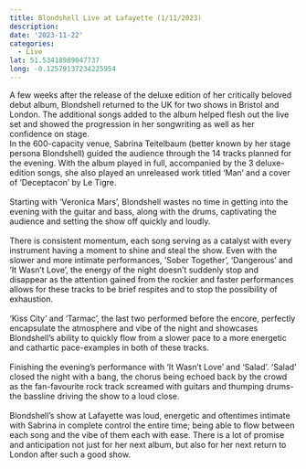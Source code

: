 ```yaml
---
title: Blondshell Live at Lafayette (1/11/2023)
description: 
date: '2023-11-22'
categories:
  - Live
lat: 51.53418989047737
long: -0.12579137234225954
---
```


A few weeks after the release of the deluxe edition of her critically beloved debut album, Blondshell returned to the UK for two shows in Bristol and London. The additional songs added to the album helped flesh out the live set and showed the progression in her songwriting as well as her confidence on stage.
<br>
In the 600-capacity venue, Sabrina Teitelbaum (better known by her stage persona Blondshell) guided the audience through the 14 tracks planned for the evening. With the album played in full, accompanied by the 3 deluxe-edition songs, she also played an unreleased work titled ‘Man’ and a cover of ‘Deceptacon’ by Le Tigre. 
<br><br>
Starting with ‘Veronica Mars’, Blondshell wastes no time in getting into the evening with the guitar and bass, along with the drums, captivating the audience and setting the show off quickly and loudly. 
<br><br>
There is consistent momentum, each song serving as a catalyst with every instrument having a moment to shine and steal the show. Even with the slower and more intimate performances, ‘Sober Together’, ‘Dangerous’ and ‘It Wasn’t Love’, the energy of the night doesn’t suddenly stop and disappear as the attention gained from the rockier and faster performances allows for these tracks to be brief respites and to stop the possibility of exhaustion. 
<br><br>
‘Kiss City’ and ‘Tarmac’, the last two performed before the encore, perfectly encapsulate the atmosphere and vibe of the night and showcases Blondshell’s ability to quickly flow from a slower pace to a more energetic and cathartic pace-examples in both of these tracks.
<br><br>
Finishing the evening’s performance with ‘It Wasn’t Love’ and ‘Salad’. ‘Salad’ closed the night with a bang, the chorus being echoed back by the crowd as the fan-favourite rock track screamed with guitars and thumping drums-the bassline driving the show to a loud close.
<br><br>
Blondshell’s show at Lafayette was loud, energetic and oftentimes intimate with Sabrina in complete control the entire time; being able to flow between each song and the vibe of them each with ease. There is a lot of promise and anticipation not just for her next album, but also for her next return to London after such a good show.